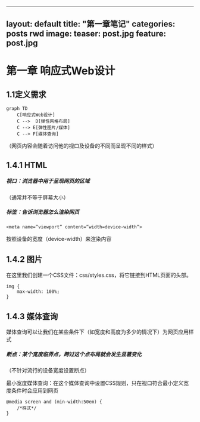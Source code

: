
---
layout: default
title:  "第一章笔记"
categories: posts rwd
image:
	teaser: post.jpg
	feature: post.jpg
---

<div class="col-md-9" markdown="1" >

# 第一章	响应式Web设计


## 1.1定义需求

```
graph TD
    C[响应式Web设计]
    C -->  D[弹性网格布局]
    C --> E[弹性图片/媒体]
    C --> F[媒体查询]
```
（网页内容会随着访问他的视口及设备的不同而呈现不同的样式）

## 1.4.1 HTML
##### 视口：浏览器中用于呈现网页的区域
（通常并不等于屏幕大小）
##### <meta>标签：告诉浏览器怎么渲染网页

```
<meta name=”viewport” content=”width=device-width”>
```


按照设备的宽度（device-width）来渲染内容

## 1.4.2 图片

在这里我们创建一个CSS文件：css/styles.css，将它链接到HTML页面的头部。
```
img {
    max-width: 100%;
}
```

## 1.4.3 媒体查询
媒体查询可以让我们在某些条件下（如宽度和高度为多少的情况下）为网页应用样式

##### 断点：某个宽度临界点，跨过这个点布局就会发生显著变化

（不针对流行的设备宽度设置断点）

最小宽度媒体查询：在这个媒体查询中设置CSS规则，只在视口符合最小定义宽度条件时会应用到网页


```
@media screen and (min-width:50em) {  
    /*样式*/
}
```
</div>